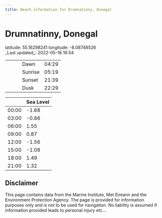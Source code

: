 ```yaml
---
title: Beach information for Drumnatinny, Donegal
---
```

# Drumnatinny, Donegal 

<div class="location-info">latitude: 55.16298241 longitude: -8.08748526</div>
<div class="met-eireann-warnings"></div>
_Last updated_: 2022-05-18 16:54

|   |   |   |   |   |
|---|---|---|---|---|
|   |   |   | Dawn  | 04:29 |
|   |   |   | Sunrise  | 05:19 |
|   |   |   | Sunset  | 21:39 |
|   |   |   | Dusk  | 22:29 |

<div></div>

|   | Sea Level  |
|---|---|
| 00:00 | -1.68 |
| 03:00 | -0.86 |
| 06:00 | 1.55 |
| 09:00 | 0.87 |
| 12:00 | -1.56 |
| 15:00 | -1.08 |
| 18:00 | 1.49 |
| 21:00 | 1.32 |

## Disclaimer

This page contains data from the Marine Institute,
Met Eireann and the Environment Protection Agency. The page is provided for
information purposes only and is not to be used for navigation. No liability
is assumed if information provided leads to personal injury etc...